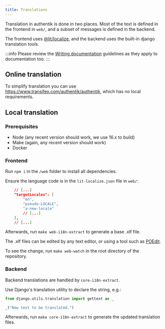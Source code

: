 ```yaml
---
title: Translations
---
```


Translation in authentik is done in two places. Most of the text is defined in the frontend in `web/`, and a subset of messages is defined in the backend.

The frontend uses [@lit/localize](https://lit.dev/docs/localization/overview/), and the backend uses the built-in django translation tools.

:::info
Please review the [Writing documentation](./docs/writing-documentation.md) guidelines as they apply to documentation too.
:::

## Online translation

To simplify translation you can use https://www.transifex.com/authentik/authentik, which has no local requirements.

## Local translation

### Prerequisites

- Node (any recent version should work, we use 16.x to build)
- Make (again, any recent version should work)
- Docker

### Frontend

Run `npm i` in the `/web` folder to install all dependencies.

Ensure the language code is in the `lit-localize.json` file in `web/`:

```json
    // [...]
    "targetLocales": [
        "en",
        "pseudo-LOCALE",
        "a-new-locale"
        // [...]
    ],
    // [...]
```

Afterwards, run `make web-i18n-extract` to generate a base .xlf file.

The .xlf files can be edited by any text editor, or using a tool such as [POEdit](https://poedit.net/).

To see the change, run `make web-watch` in the root directory of the repository.

### Backend

Backend translations are handled by `core-i18n-extract`.

Use Django's translation utility to declare the string, e.g.:

```python
from django.utils.translation import gettext as _

_("New text to be translated.")
```

Afterwards, run `make core-i18n-extract` to generate the updated translation files.
